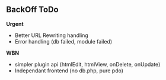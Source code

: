 BackOff ToDo
------------

**Urgent**

* Better URL Rewriting handling
* Error handling (db failed, module failed)


**WBN**

* simpler plugin api (htmlEdit, htmlView, onDelete, onUpdate)
* Independant frontend (no db.php, pure pdo)

